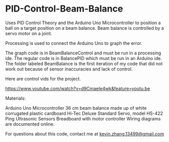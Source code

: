 # PID-Control-Beam-Balance
Uses PID Control Theory and the Arduino Uno Microcontroller to position a ball on a target position on a beam balance. Beam balance is controlled by a servo motor on a joint. 

Processing is used to connect the Arduino Uno to graph the error. 

The graph code is in BeamBalanceControl and must be run in a processing ide.
The regular code is in BalancePID which must be run in an Arduino ide.
The folder labeled BeamBalance is the first iteration of my code that did not work out because of sensor inaccuracies and lack of control.

Here are control vids for the project.

https://www.youtube.com/watch?v=d9CmaeIe4wk&feature=youtu.be

Materials:

Arduino Uno Microcontroller
36 cm beam balance made up of white corrugated plastic cardboard
Hi-Tec Deluxe Standard Servo, model HS-422 
Ping Ultrasonic Sensors
Breadboard with motor controller
Wiring diagrams are documented online.

For questions about this code, contact me at kevin.zhang.13499@gmail.com
